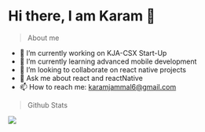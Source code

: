 # Hi there, I am Karam 👋 

> About me
- 🔭 I’m currently working on KJA-CSX Start-Up
- 🌱 I’m currently learning advanced mobile development 
- 👯 I’m looking to collaborate on react native projects
- 💬 Ask me about react and reactNative 
- 📫 How to reach me: karamjammal6@gmail.com

> Github Stats

<img src="https://github-readme-stats.vercel.app/api?username=KJA-CSX&show_icons=true&theme=github_dark" />







